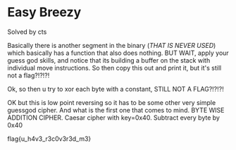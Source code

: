 # Easy Breezy

Solved by cts

Basically there is another segment in the binary (*THAT IS NEVER USED*) which basically has a function that also does nothing. BUT WAIT, apply your guess god skills, and notice that its building a buffer on the stack with individual move instructions. So then copy this out and print it, but it's still not a flag?!?!?!

Ok, so then u try to xor each byte with a constant, STILL NOT A FLAG?!?!?!

OK but this is low point reversing so it has to be some other very simple guessgod cipher. And what is the first one that comes to mind. BYTE WISE ADDITION CIPHER. Caesar cipher with key=0x40. Subtract every byte by 0x40

flag{u_h4v3_r3c0v3r3d_m3}
